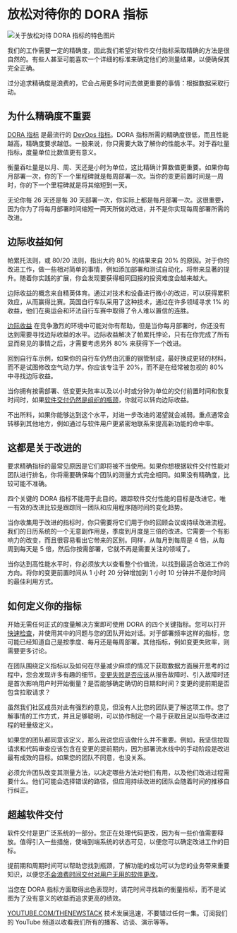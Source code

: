 # 放松对待你的 DORA 指标

![关于放松对待 DORA 指标的特色图片](https://cdn.thenewstack.io/media/2024/11/97c1b755-metrics-1024x576.jpg)

我们的工作需要一定的精确度，因此我们希望对软件交付指标采取精确的方法是很自然的。有些人甚至可能喜欢一个详细的标准来确定他们的测量结果，以便确保其完全正确。

过分追求精确度是浪费的，它会占用更多时间去做更重要的事情：根据数据采取行动。

## 为什么精确度不重要

[DORA 指标](https://thenewstack.io/google-says-you-might-be-doing-dora-metrics-wrong/) 是最流行的 [DevOps 指标](https://octopus.com/devops/metrics/)。DORA 指标所需的精确度很低，而且性能越高，精确度要求越低。一般来说，你只需要大致了解你的性能水平。对于吞吐量指标，度量单位比数值更有意义。

衡量吞吐量是以月、周、天还是小时为单位，这比精确计算数值更重要。如果你每月部署一次，你的下一个里程碑就是每周部署一次。当你的变更前置时间是一周时，你的下一个里程碑就是将其缩短到一天。

无论你每 26 天还是每 30 天部署一次，你实际上都是每月部署一次。这很重要，因为你为了将每月部署时间缩短一两天所做的改进，并不是你实现每周部署所需的改进。

## 边际收益如何

帕累托法则，或 80/20 法则，指出大约 80% 的结果来自 20% 的原因。对于你的改进工作，做一些相对简单的事情，例如添加部署和测试自动化，将带来显著的提升。随着你实践的扩展，你会发现要获得相同回报的投资难度会越来越大。

边际收益的概念来自精英体育。通过对技术和设备进行微小的改进，可以获得累积效应，从而赢得比赛。英国自行车队采用了这种技术，通过在许多领域寻求 1% 的收益，他们在奥运会和环法自行车赛中取得了令人难以置信的连胜。

[边际收益](https://thenewstack.io/the-wrong-way-to-use-dora-metrics/) 在竞争激烈的环境中可能对你有帮助，但是当你每月部署时，你还没有达到需要寻找边际收益的水平。边际收益解决了帕累托悖论，只有在你完成了所有显而易见的事情之后，才需要考虑另外 80% 来获得下一个改进。

回到自行车示例，如果你的自行车仍然由沉重的钢管制成，最好换成更轻的材料，而不是试图修改空气动力学。你应该专注于 20%，而不是在经常被忽视的 80% 中寻找边际收益。

当你拥有按需部署、低变更失败率以及以小时或分钟为单位的交付前置时间和恢复时间时，如果[软件交付仍然是组织的瓶颈](https://thenewstack.io/2-ways-to-reduce-bottlenecks-with-the-theory-of-constraints/)，你就可以转向边际收益。

不出所料，如果你能够达到这个水平，对进一步改进的渴望就会减弱。重点通常会转移到其他地方，例如通过与软件用户更紧密地联系来提高新功能的命中率。

## 这都是关于改进的

要求精确指标的最常见原因是它们即将被不当使用。如果你想根据软件交付性能对团队进行排名，你将需要确保每个团队的测量方式完全相同。如果没有精确度，比较可能不准确。

四个关键的 DORA 指标不能用于此目的。跟踪软件交付性能的目标是改进它。唯一有效的改进比较是跟踪同一团队和应用程序随时间的变化趋势。

当你收集用于改进的指标时，你只需要将它们用于你的回顾会议或持续改进流程。我们的日历系统的一个无意副作用是，季度到月度是三倍的改进。它需要一个有影响力的改变，而且很容易看出它带来的区别。同样，从每月到每周是 4 倍，从每周到每天是 5 倍，然后你按需部署，它就不再是需要关注的领域了。

当你达到高性能水平时，你必须放大以查看整个价值流，以找到最适合改进工作的方向。将你的变更前置时间从 1 小时 20 分钟增加到 1 小时 10 分钟并不是你时间的最佳利用方式。

## 如何定义你的指标
开始无需任何正式的度量解决方案即可使用 DORA 的四个关键指标。您可以打开[快速检查](https://dora.dev/quickcheck/)，并使用其中的问题与您的团队开始对话。对于部署频率这样的指标，您可能已经知道自己是按季度、每月还是每周部署。其他指标，例如变更失败率，则需要更多讨论。

在团队围绕定义指标以及如何在尽量减少麻烦的情况下获取数据方面展开思考的过程中，您会发现许多有趣的细节。[变更失败是否应该](https://thenewstack.io/how-measurement-elevation-and-aggregation-change-behaviors/)从报告故障时、引入故障时还是首次影响用户时开始衡量？是否能够确定确切的日期和时间？变更的提前期是否包含拉取请求？

虽然我们社区成员对此有强烈的意见，但没有人比您的团队更了解这项工作。您了解事情的工作方式，并且足够聪明，可以协作制定一个易于获取且足以指导改进过程的轻量级定义。

如果您的团队都同意该定义，那么我说您应该做什么并不重要。例如，我坚信拉取请求和代码审查应该包含在变更的提前期内，因为部署流水线中的手动阶段是改进最有成效的目标。如果您的团队不同意，也没关系。

必须允许团队改变其测量方法，以决定哪些方法对他们有用，以及他们改进过程需要什么。他们可能会选择错误的路径，但应用持续改进的团队会随着时间的推移自行纠正。

## 超越软件交付
软件交付是更广泛系统的一部分。您正在处理代码更改，因为有一些价值需要释放。值得引入一些措施，使端到端系统的状态可见，以便您可以确定改进工作的目标。

提前期和周期时间可以帮助您找到瓶颈，了解功能的成功可以为您的业务带来重要知识，以便您[不会浪费时间交付对用户无用的软件更改](https://thenewstack.io/speed-means-nothing-without-real-feedback/)。

当您在 DORA 指标方面取得出色表现时，请花时间寻找新的衡量指标，而不是试图为了没有意义的收益而追求更高的绩效。

[YOUTUBE.COM/THENEWSTACK](https://youtube.com/thenewstack?sub_confirmation=1)
技术发展迅速，不要错过任何一集。订阅我们的 YouTube 频道以收看我们所有的播客、访谈、演示等等。